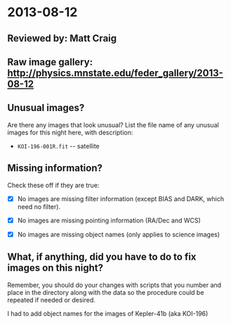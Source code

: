 # 2013-08-12

## Reviewed by:   Matt Craig 

## Raw image gallery: http://physics.mnstate.edu/feder_gallery/2013-08-12

## Unusual images?

Are there any images that look unusual? List the file name of any unusual images for this night here, with description:

+ `KOI-196-001R.fit` -- satellite

## Missing information?

Check these off if they are true:

- [x] No images are missing filter information (except BIAS and DARK, which need no filter).
- [x] No images are missing pointing information (RA/Dec and WCS)
- [x] No images are missing object names (only applies to science images)


## What, if anything, did you have to do to fix images on this night?

Remember, you should do your changes with scripts that you number and place in the
directory along with the data so the procedure could be repeated if needed or
desired.

I had to add object names for the images of Kepler-41b (aka KOI-196)
